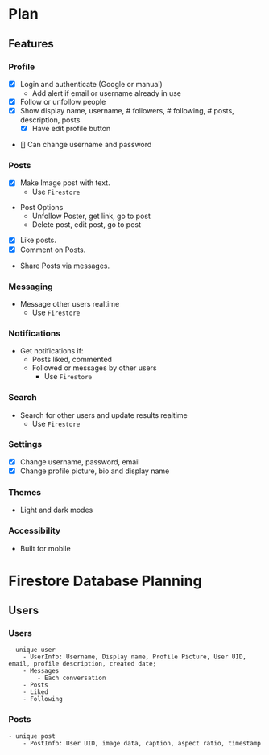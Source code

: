 # Plan

## Features

### Profile
- [x] Login and authenticate (Google or manual)
    - Add alert if email or username already in use
- [x] Follow or unfollow people
- [x] Show display name, username, # followers, # following, # posts, description, posts
    - [x] Have edit profile button
- [] Can change username and password

### Posts 
- [x] Make Image post with text.
    - Use `Firestore`
- Post Options
    - Unfollow Poster, get link, go to post
    - Delete post, edit post, go to post
- [x] Like posts.
- [x] Comment on Posts.
- Share Posts via messages.

### Messaging
- Message other users realtime
    - Use `Firestore`

### Notifications
- Get notifications if:
    - Posts liked, commented
    - Followed or messages by other users
        - Use `Firestore`

### Search
- Search for other users and update results realtime
    - Use `Firestore`

### Settings
- [x] Change username, password, email
- [x] Change profile picture, bio and display name

### Themes
- Light and dark modes

### Accessibility 
- Built for mobile


# Firestore Database Planning

## Users
### Users
    - unique user
        - UserInfo: Username, Display name, Profile Picture, User UID, email, profile description, created date;
        - Messages
            - Each conversation
        - Posts
        - Liked
        - Following

### Posts
    - unique post
        - PostInfo: User UID, image data, caption, aspect ratio, timestamp
